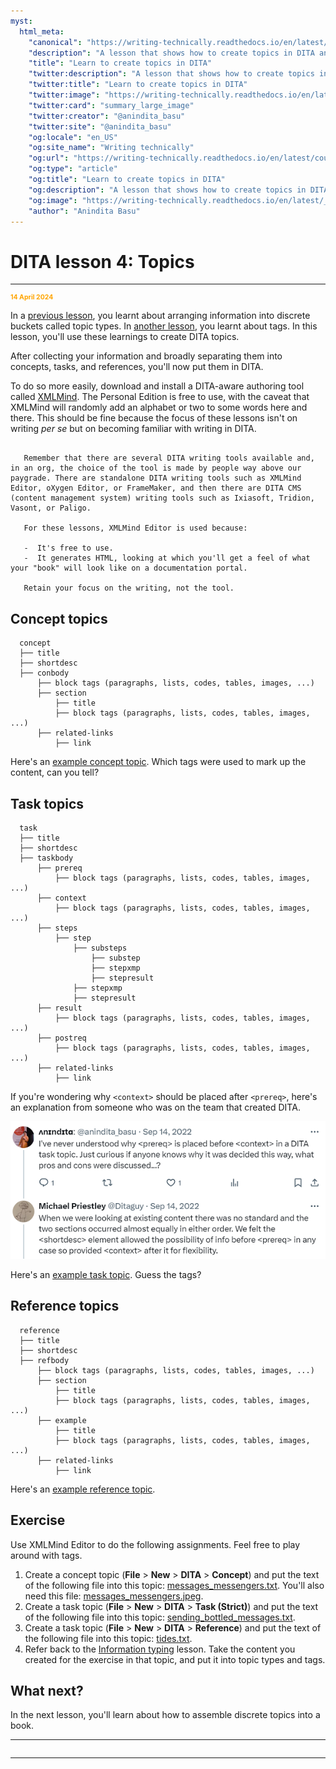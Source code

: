 ```yaml
---
myst:
  html_meta:
    "canonical": "https://writing-technically.readthedocs.io/en/latest/courses-dita-authoring-topics.html"
    "description": "A lesson that shows how to create topics in DITA and contains some exercises"
    "title": "Learn to create topics in DITA"
    "twitter:description": "A lesson that shows how to create topics in DITA and contains some exercises"
    "twitter:title": "Learn to create topics in DITA"
    "twitter:image": "https://writing-technically.readthedocs.io/en/latest/_static/wordcloud.jpg"
    "twitter:card": "summary_large_image"
    "twitter:creator": "@anindita_basu"
    "twitter:site": "@anindita_basu"
    "og:locale": "en_US"
    "og:site_name": "Writing technically"
    "og:url": "https://writing-technically.readthedocs.io/en/latest/courses-dita-authoring-topics.html"
    "og:type": "article"
    "og:title": "Learn to create topics in DITA"
    "og:description": "A lesson that shows how to create topics in DITA and contains some exercises"
    "og:image": "https://writing-technically.readthedocs.io/en/latest/_static/wordcloud.jpg"
    "author": "Anindita Basu"
---
```


# DITA lesson 4: Topics

<hr/>
<p style="font-weight:bold;font-size:75%;color:orange">14 April 2024</p>

In a [previous lesson](courses-dita-authoring-infotype.md), you learnt about arranging information into discrete buckets called topic types. In [another lesson](courses-dita-authoring-tags.md), you learnt about tags. In this lesson, you'll use these learnings to create DITA topics.

After collecting your information and broadly separating them into concepts, tasks, and references, you'll now put them in DITA.

To do so more easily, download and install a DITA-aware authoring tool called [XMLMind](https://www.xmlmind.com/xmleditor/download.shtml). The Personal Edition is free to use, with the caveat that XMLMind will randomly add an alphabet or two to some words here and there. This should be fine because the focus of these lessons isn't on writing _per se_ but on becoming familiar with writing in DITA.

```{admonition} Focus is on DITA, not the tool

   Remember that there are several DITA writing tools available and, in an org, the choice of the tool is made by people way above our paygrade. There are standalone DITA writing tools such as XMLMind Editor, oXygen Editor, or FrameMaker, and then there are DITA CMS (content management system) writing tools such as Ixiasoft, Tridion, Vasont, or Paligo.
   
   For these lessons, XMLMind Editor is used because:
   
   -  It's free to use.
   -  It generates HTML, looking at which you'll get a feel of what your "book" will look like on a documentation portal.
   
   Retain your focus on the writing, not the tool.

```

## Concept topics

```
  concept
  ├── title
  ├── shortdesc
  ├── conbody
      ├── block tags (paragraphs, lists, codes, tables, images, ...)
      ├── section
          ├── title
          ├── block tags (paragraphs, lists, codes, tables, images, ...)
      ├── related-links
          ├── link
```

Here's an [example concept topic](https://www.ibm.com/docs/en/cics-pa/5.4.0?topic=started-what-is-cics-performance-analyzer-zos). Which tags were used to mark up the content, can you tell?

## Task topics

```
  task
  ├── title
  ├── shortdesc
  ├── taskbody
      ├── prereq
          ├── block tags (paragraphs, lists, codes, tables, images, ...)
      ├── context
          ├── block tags (paragraphs, lists, codes, tables, images, ...)
      ├── steps
          ├── step
              ├── substeps
                  ├── substep
                  ├── stepxmp
                  ├── stepresult
              ├── stepxmp
              ├── stepresult
      ├── result
          ├── block tags (paragraphs, lists, codes, tables, images, ...)
      ├── postreq
          ├── block tags (paragraphs, lists, codes, tables, images, ...)
      ├── related-links
          ├── link
```

If you're wondering why `<context>` should be placed after `<prereq>`, here's an explanation from someone who was on the team that created DITA.

![Michael Priestley](./images/mike_priestley.png)

Here's an [example task topic](https://www.ibm.com/docs/en/engineering-lifecycle-management-suite/lifecycle-management/7.0.3?topic=data-starting-websphere-liberty-server). Guess the tags?

## Reference topics

```
  reference
  ├── title
  ├── shortdesc
  ├── refbody
      ├── block tags (paragraphs, lists, codes, tables, images, ...)
      ├── section
          ├── title
          ├── block tags (paragraphs, lists, codes, tables, images, ...)
      ├── example
          ├── title
          ├── block tags (paragraphs, lists, codes, tables, images, ...)
      ├── related-links
          ├── link
```

Here's an [example reference topic](https://docs.rocketsoftware.com/bundle/mainstar_cr_ug/page/reference/ckm_uref_altergdg.html).

##  Exercise

Use XMLMind Editor to do the following assignments. Feel free to play around with tags.

1.  Create a concept topic (**File** > **New** > **DITA** > **Concept**) and put the text of the following file into this topic: [messages_messengers.txt](_static/messages_messengers.txt). You'll also need this file: [messages_messengers.jpeg](_static/messages_messengers.jpeg).
1.  Create a task topic  (**File** > **New** > **DITA** > **Task (Strict)**) and put the text of the following file into this topic: [sending_bottled_messages.txt](_static/sending_bottled_messages.txt).
1.  Create a task topic  (**File** > **New** > **DITA** > **Reference**) and put the text of the following file into this topic: [tides.txt](_static/tides.txt).
1.  Refer back to the [Information typing](courses-dita-authoring-infotype.md) lesson. Take the content you created for the exercise in that topic, and put it into topic types and tags.

## What next?

In the next lesson, you'll learn about how to assemble discrete topics into a book.

<hr/>

```{include} courses-dita-authoring-toc.md
```
   
<hr/>
